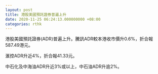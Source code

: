 ```yaml
---
layout: post
title: 港股美國預託證券普遍上升
date: 2020-11-25 06:24:13.000000000 +08:00
categories: rthk
---
```


港股美國預託證券(ADR)普遍上升。騰訊ADR較本港收市價升0.6%，折合報587.49港元。

滙控ADR升近4%，折合報41.33元。

中石化及中海油ADR升近3%或以上，中石油ADR升逾2%。
